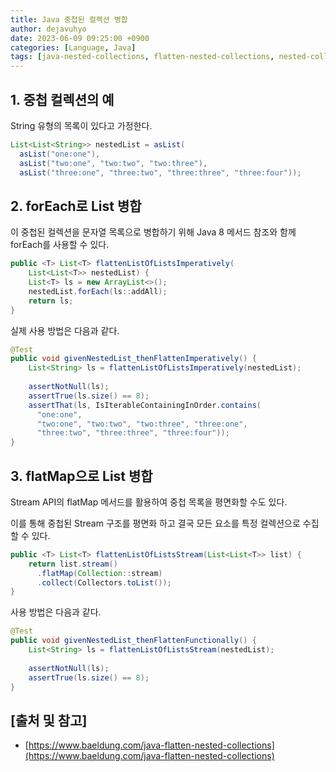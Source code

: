 ```yaml
---
title: Java 중첩된 컬렉션 병합
author: dejavuhyo
date: 2023-06-09 09:25:00 +0900
categories: [Language, Java]
tags: [java-nested-collections, flatten-nested-collections, nested-collections, 자바-컬렉션-병합, 중첩-컬렉션-병합]
---
```


## 1. 중첩 컬렉션의 예
String 유형의 목록이 있다고 가정한다.

```java
List<List<String>> nestedList = asList(
  asList("one:one"), 
  asList("two:one", "two:two", "two:three"), 
  asList("three:one", "three:two", "three:three", "three:four"));
```

## 2. forEach로 List 병합
이 중첩된 컬렉션을 문자열 목록으로 병합하기 위해 Java 8 메서드 참조와 함께 forEach를 사용할 수 있다.

```java
public <T> List<T> flattenListOfListsImperatively(
    List<List<T>> nestedList) {
    List<T> ls = new ArrayList<>();
    nestedList.forEach(ls::addAll);
    return ls;
}
```

실제 사용 방법은 다음과 같다.

```java
@Test
public void givenNestedList_thenFlattenImperatively() {
    List<String> ls = flattenListOfListsImperatively(nestedList);
    
    assertNotNull(ls);
    assertTrue(ls.size() == 8);
    assertThat(ls, IsIterableContainingInOrder.contains(
      "one:one",
      "two:one", "two:two", "two:three", "three:one",
      "three:two", "three:three", "three:four"));
}
```

## 3. flatMap으로 List 병합
Stream API의 flatMap 메서드를 활용하여 중첩 목록을 평면화할 수도 있다.

이를 통해 중첩된 Stream 구조를 평면화 하고 결국 모든 요소를 특정 컬렉션으로 수집할 수 있다.

```java
public <T> List<T> flattenListOfListsStream(List<List<T>> list) {
    return list.stream()
      .flatMap(Collection::stream)
      .collect(Collectors.toList());
}
```

사용 방법은 다음과 같다.

```java
@Test
public void givenNestedList_thenFlattenFunctionally() {
    List<String> ls = flattenListOfListsStream(nestedList);
    
    assertNotNull(ls);
    assertTrue(ls.size() == 8);
}
```

## [출처 및 참고]
* [https://www.baeldung.com/java-flatten-nested-collections](https://www.baeldung.com/java-flatten-nested-collections)
